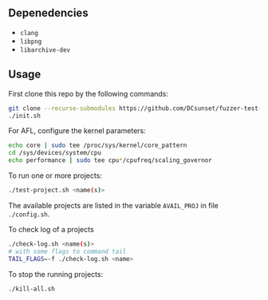## Depenedencies

* `clang`
* `libpng`
* `libarchive-dev`

## Usage

First clone this repo by the following commands:

```sh
git clone --recurse-submodules https://github.com/DCsunset/fuzzer-test-suite.git
./init.sh
```

For AFL, configure the kernel parameters:

```sh
echo core | sudo tee /proc/sys/kernel/core_pattern
cd /sys/devices/system/cpu
echo performance | sudo tee cpu*/cpufreq/scaling_governor
```

To run one or more projects:

```sh
./test-project.sh <name(s)>
```

The available projects are listed in the variable `AVAIL_PROJ` in file `./config.sh`.

To check log of a projects

```sh
./check-log.sh <name(s)>
# with some flags to command tail
TAIL_FLAGS=-f ./check-log.sh <name>
```

To stop the running projects:

```sh
./kill-all.sh
```

